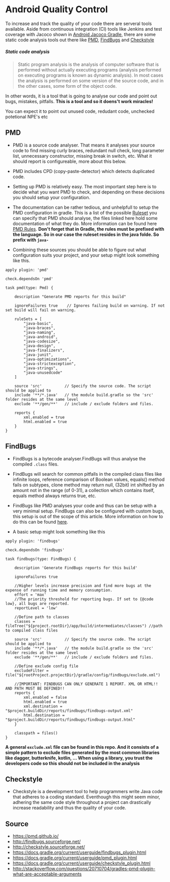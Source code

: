 # Android Quality Control

To increase and track the quality of your code there are serveral tools available. Aside from continuous integration (CI) tools like Jenkins and test coverage with Jacoco shown in <a href="https://github.com/nomisRev/AndroidGradleJacoco">Android Jacoco Gradle</a>, there are some static code analysis tools out there like <a href="https://pmd.github.io/">PMD</a>, <a href="http://findbugs.sourceforge.net/">FindBugs</a> and <a href="http://checkstyle.sourceforge.net/">Checkstyle</a>

##### Static code analysis
> Static program analysis is the analysis of computer software that is performed without actually executing programs (analysis performed on executing programs is known as dynamic analysis). In most cases the analysis is performed on some version of the source code, and in the other cases, some form of the object code.

In other words, it is a tool that is going to analyse our code and point out bugs, mistakes, pitfalls. **This is a tool and so it doens't work miracles!**

You can expect it to point out unused code, redudant code, unchecked potetional NPE's etc

## PMD
* PMD is a source code analyser. That means it analyses your source code to find missing curly braces, redundant null check, long parameter list, unnecessary constructor, missing break in switch, etc. What it should report is configureable, more about this below.
* PMD includes CPD (copy-paste-detector) which detects duplicated code.

* Setting up PMD is relatively easy. The most important step here is to decide what you want PMD to check, and depending on these decisions you should setup your configuration.
* The documentation can be rather tedious, and unhelpfull to setup the PMD configuration in gradle. This is a list of the possible <a href="https://github.com/pmd/pmd/tree/83bb14e28e576eafa780bc0f6982b1a78b823c60/pmd/src/main/resources/rulesets/java">Ruleset</a> you can specify that PMD should analyse, the files linked here hold some documentation of what they do. More information can be found here <a href="http://pmd.sourceforge.net/pmd-4.3.0/rules/index.html">PMD Rules</a>. **Don't forget that in Gradle, the rules must be prefixed with the language. So in our case the ruleset resides in the java folde. So prefix with `java-`**

* Combining these sources you should be able to figure out what configuration suits your project, and your setup might look something like this.

```
apply plugin: 'pmd'

check.dependsOn 'pmd'

task pmd(type: Pmd) {

    description "Generate PMD reports for this build"

    ignoreFailures true    // Ignores failing build on warning. If not set build will fail on warning.

    ruleSets = [
        "java-basic",
        "java-braces",
        "java-naming",
        "java-android",
        "java-codesize",
        "java-design",
        "java-finalizers",
        "java-junit",
        "java-optimizations",
        "java-strictexception",
        "java-strings",
        "java-unusedcode"
    ]

    source 'src'          // Specify the source code. The script should be applied to
    include '**/*.java'   // the module build.gradle so the 'src' folder resides at the same level
    exclude '**/gen/**'   // include / exclude folders and files.
    
    reports {
        xml.enabled = true
        html.enabled = true
    }
}
```


## FindBugs
* FindBugs is a bytecode analyser.FindBugs will thus analyse the compiled `.class` files.
* FindBugs will search for common pitfalls in the compiled class files like infinite loops,  reference comparison of Boolean values, equals() method fails on subtypes, clone method may return null, (32bit) int shifted by an amount not in the range (of 0-31), a collection which contains itself, equals method always returns true, etc.
* FindBugs like PMD analyses your code and thus can be setup with a very minimal setup. FindBugs can also be configured with custom bugs, this setup is out of the scope of this article. More information on how to do this can be found <a href="http://findbugs.sourceforge.net/manual/filter.html#d0e1880">here</a>.

* A basic setup might look something like this
```
apply plugin: 'findbugs'

check.dependsOn 'findbugs'

task findbugs(type: FindBugs) {

    description 'Generate FindBugs reports for this build'

    ignoreFailures true

    //Higher levels increase precision and find more bugs at the expense of running time and memory consumption.
    effort = 'max'
    //The priority threshold for reporting bugs. If set to {@code low}, all bugs are reported.
    reportLevel = 'low'

    //Define path to classes
    classes = fileTree("${project.rootDir}/app/build/intermediates/classes") //path to compiled class files
    
    source 'src'          // Specify the source code. The script should be applied to
    include '**/*.java'   // the module build.gradle so the 'src' folder resides at the same level
    exclude '**/gen/**'   // include / exclude folders and files.

    //Define exclude config file
    excludeFilter = file("${rootProject.projectDir}/gradle/config/findbugs/exclude.xml")

    //IMPORTANT: FINDBUGS CAN ONLY GENERATE 1 REPORT. XML OR HTML!! AND PATH MUST BE DEFINED!!
    reports {
        xml.enabled = false
        html.enabled = true
        xml.destination = "$project.buildDir/reports/findbugs/findbugs-output.xml"
        html.destination = "$project.buildDir/reports/findbugs/findbugs-output.html"
    }

    classpath = files()
}
```

**A general `exclude.xml` file can be found in this repo. And it consists of a simple <match> <exclude> pattern to exclude files generated by the most common libraries like dagger, butterknife, kotlin, ... When using a library, you trust the developers code so this should not be included in the analysis**

## Checkstyle
* Checkstyle is a development tool to help programmers write Java code that adheres to a coding standard. Eventhough this might seem minor, adhering the same code style throughout a project can drastically increase readability and thus the quality of your code.


## Source
* https://pmd.github.io/
* http://findbugs.sourceforge.net/
* http://checkstyle.sourceforge.net/
* https://docs.gradle.org/current/userguide/findbugs_plugin.html
* https://docs.gradle.org/current/userguide/pmd_plugin.html
* https://docs.gradle.org/current/userguide/checkstyle_plugin.html
* http://stackoverflow.com/questions/20710704/gradles-pmd-plugin-what-are-acceptable-arguments

